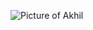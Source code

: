 
![Picture of Akhil](https://user-images.githubusercontent.com/56029762/146166115-36323006-e271-43b0-934c-9cfb4a36e88b.jpg)
